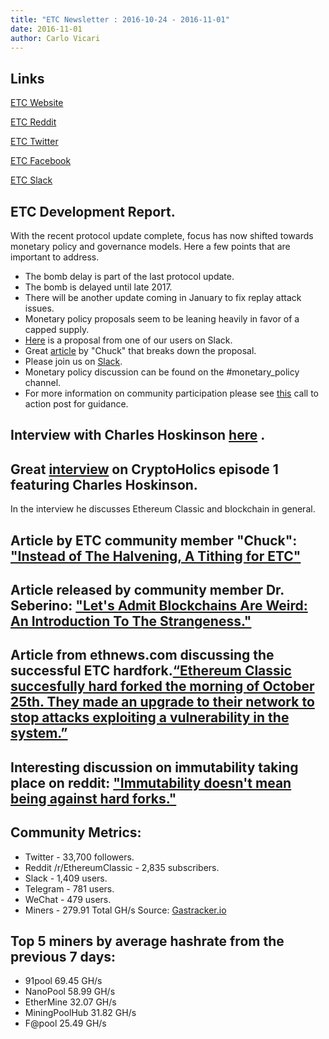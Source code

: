 ```yaml
---
title: "ETC Newsletter : 2016-10-24 - 2016-11-01"
date: 2016-11-01
author: Carlo Vicari
---
```


## Links

[ETC Website](https://ethereumclassic.github.io/)

[ETC Reddit](https://www.reddit.com/r/EthereumClassic/)

[ETC Twitter](http://twitter.com/eth_classic)

[ETC Facebook](https://www.facebook.com/)

[ETC Slack](https://ethereumclassic.herokuapp.com/)

## ETC Development Report.

With the recent protocol update complete, focus has now shifted towards monetary
policy and governance models. Here a few points that are important to address.

* The bomb delay is part of the last protocol update.
* The bomb is delayed until late 2017.
* There will be another update coming in January to fix replay attack issues.
* Monetary policy proposals seem to be leaning heavily in favor of a capped supply.
* [Here](https://docs.google.com/spreadsheets/d/108gWpOzVmsdjzWj4q8tbkpxjwVcXXLa7oFMNrAMo8x8/edit?usp=sharing) is a proposal from one of our users on Slack.
* Great [article](https://medium.com/@ChuckSRQ/instead-of-the-halvening-a-tithing-for-etc-be43aa63272#.40idtg4g1) by "Chuck" that breaks down the proposal.
* Please join us on [Slack](https://ethereumclassic.herokuapp.com/).
* Monetary policy discussion can be found on the #monetary_policy channel.
* For more information on community participation please see [this](https://www.reddit.com/r/EthereumClassic/comments/4u4o61/call_for_action_what_can_i_do_to_help_ethereum/) call to action post for guidance.

## Interview with Charles Hoskinson [here](https://soundcloud.com/cryptoholics/cryptoholics-ep01) .

## Great [interview](https://www.youtube.com/watch?v=OLsMIf3sUnc) on CryptoHolics episode 1 featuring Charles Hoskinson.

In the interview he discusses Ethereum Classic and blockchain in general.

## Article by ETC community member "Chuck": ["Instead of The Halvening, A Tithing for ETC"](https://medium.com/@ChuckSRQ/instead-of-the-halvening-a-tithing-for-etc-be43aa63272#.uk5xkws1e)

## Article released by community member Dr. Seberino: ["Let's Admit Blockchains Are Weird: An Introduction To The Strangeness."](https://steemit.com/etc/@cseberino/let-s-admit-blockchains-are-weird-an-introduction-to-the-strangeness)

## Article from ethnews.com discussing the successful ETC hardfork.[“Ethereum Classic succesfully hard forked the morning of October 25th. They made an upgrade to their network to stop attacks exploiting a vulnerability in the system.”](http://ethnews.com/ethereum-classic-successfully-hard-forks-to-fix-security-flaw)

## Interesting discussion on immutability taking place on reddit: ["Immutability doesn't mean being against hard forks."](https://www.reddit.com/r/ethereum/comments/59naa2/what_does_immutability_really_mean/d9a8g6n/)

## Community Metrics:

* Twitter - 33,700 followers.
* Reddit /r/EthereumClassic - 2,835 subscribers.
* Slack - 1,409 users.
* Telegram - 781 users.
* WeChat - 479 users.
* Miners - 279.91 Total GH/s  Source: [Gastracker.io](https://gastracker.io/stats/miners)

## Top 5 miners by average hashrate from the previous 7 days:

* 91pool 69.45 GH/s
* NanoPool 58.99 GH/s
* EtherMine 32.07 GH/s
* MiningPoolHub 31.82 GH/s
* F@pool 25.49 GH/s
